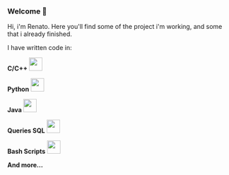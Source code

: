 ### Welcome 👋

Hi, i'm Renato. Here you'll find some of the project i'm working, and some that i already finished.

<link rel="stylesheet" type='text/css' href="https://cdn.jsdelivr.net/gh/devicons/devicon@latest/devicon.min.css" />
          
I have written code in: 

**C/C++** <img src="https://cdn.jsdelivr.net/gh/devicons/devicon@latest/icons/cplusplus/cplusplus-original.svg" height="30px"/>
          
**Python** <img src="https://cdn.jsdelivr.net/gh/devicons/devicon@latest/icons/python/python-original.svg" height="30px"/>

**Java** <img src="https://cdn.jsdelivr.net/gh/devicons/devicon@latest/icons/java/java-original.svg" height="30px"/>

**Queries SQL** <img src="https://cdn.jsdelivr.net/gh/devicons/devicon@latest/icons/azuresqldatabase/azuresqldatabase-original.svg" height="30px"/>

**Bash Scripts** <img src="https://cdn.jsdelivr.net/gh/devicons/devicon@latest/icons/bash/bash-original.svg" height="30px"/>

**And more...**
